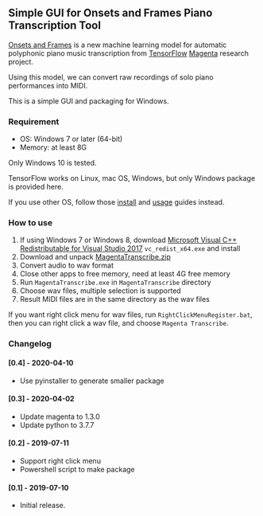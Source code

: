 ## Simple GUI for Onsets and Frames Piano Transcription Tool

[Onsets and Frames][1] is a new machine learning model for automatic polyphonic
piano music transcription from [TensorFlow][2] [Magenta][3] research project.

Using this model, we can convert raw recordings of solo piano performances into
MIDI.

This is a simple GUI and packaging for Windows.

### Requirement

* OS: Windows 7 or later (64-bit)
* Memory: at least 8G

Only Windows 10 is tested.

TensorFlow works on Linux, mac OS, Windows, but only Windows package is provided
here.

If you use other OS, follow those [install][4] and [usage][5] guides instead.

### How to use

1. If using Windows 7 or Windows 8, download [Microsoft Visual C++ Redistributable for Visual Studio 2017][6] `vc_redist_x64.exe` and install
2. Download and unpack [MagentaTranscribe.zip][7]
3. Convert audio to wav format
4. Close other apps to free memory, need at least 4G free memory
5. Run `MagentaTranscribe.exe` in `MagentaTranscribe` directory
6. Choose wav files, multiple selection is supported
7. Result MIDI files are in the same directory as the wav files

If you want right click menu for wav files, run `RightClickMenuRegister.bat`,
then you can right click a wav file, and choose `Magenta Transcribe`.

[1]: https://magenta.tensorflow.org/onsets-frames
[2]: https://www.tensorflow.org/
[3]: https://magenta.tensorflow.org/
[4]: https://www.tensorflow.org/install/pip
[5]: https://github.com/tensorflow/magenta/tree/master/magenta/models/onsets_frames_transcription
[6]: https://support.microsoft.com/en-us/help/2977003/the-latest-supported-visual-c-downloads
[7]: https://github.com/azuwis/magenta_transcribe/releases/download/v0.4/MagentaTranscribe-v0.4.zip

### Changelog

#### [0.4] - 2020-04-10

* Use pyinstaller to generate smaller package

#### [0.3] - 2020-04-02

* Update magenta to 1.3.0
* Update python to 3.7.7

#### [0.2] - 2019-07-11

* Support right click menu
* Powershell script to make package

#### [0.1] - 2019-07-10

* Initial release.
